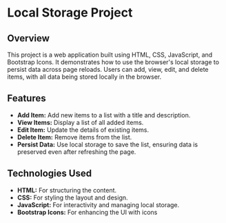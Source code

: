 # Local Storage Project

## Overview

This project is a web application built using HTML, CSS, JavaScript, and Bootstrap Icons. It demonstrates how to use the browser's local storage to persist data across page reloads. Users can add, view, edit, and delete items, with all data being stored locally in the browser.

## Features

- **Add Item:** Add new items to a list with a title and description.
- **View Items:** Display a list of all added items.
- **Edit Item:** Update the details of existing items.
- **Delete Item:** Remove items from the list.
- **Persist Data:** Use local storage to save the list, ensuring data is preserved even after refreshing the page.

## Technologies Used

- **HTML:** For structuring the content.
- **CSS:** For styling the layout and design.
- **JavaScript:** For interactivity and managing local storage.
- **Bootstrap Icons:** For enhancing the UI with icons
